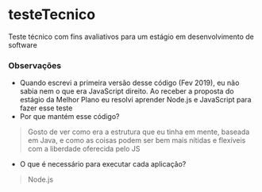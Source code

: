 # testeTecnico
Teste técnico com fins avaliativos para um estágio em desenvolvimento de software
### Observações
- Quando escrevi a primeira versão desse código (Fev 2019), eu não sabia nem o que era JavaScript direito. Ao receber a proposta do estágio da Melhor Plano eu resolvi aprender Node.js e JavaScript para fazer esse teste
- Por que mantém esse código? 
> Gosto de ver como era a estrutura que eu tinha em mente, baseada em Java, e como as coisas podem ser bem mais nítidas e flexíveis com a liberdade oferecida pelo JS
- O que é necessário para executar cada aplicação?
> Node.js
